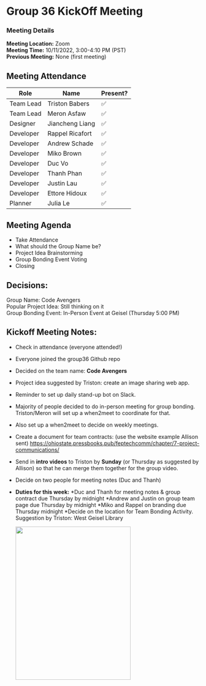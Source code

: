 # Group 36 KickOff Meeting
### Meeting Details
**Meeting Location:** Zoom  
**Meeting Time:** 10/11/2022, 3:00-4:10 PM (PST)  
**Previous Meeting:** None (first meeting)  

## Meeting Attendance
| Role | Name | Present? |
| --- | --- | --- |
| Team Lead | Triston Babers |✅|
| Team Lead | Meron Asfaw |✅|
| Designer | Jiancheng Liang |✅|
| Developer | Rappel Ricafort |✅|
| Developer | Andrew Schade |✅|
| Developer | Miko Brown |✅|
| Developer | Duc Vo |✅|
| Developer | Thanh Phan |✅|
| Developer | Justin Lau |✅|
| Developer | Ettore Hidoux |✅|
| Planner | Julia Le |✅|

## Meeting Agenda
 - Take Attendance
 - What should the Group Name be?
 - Project Idea Brainstorming
 - Group Bonding Event Voting
 - Closing

 ## Decisions:
 Group Name: Code Avengers  
 Popular Project Idea: Still thinking on it  
 Group Bonding Event: In-Person Event at Geisel (Thursday 5:00 PM)  
 
 ## Kickoff Meeting Notes:
- Check in attendance (everyone attended!)
- Everyone joined the group36 Github repo
- Decided on the team name: **Code Avengers**
- Project idea suggested by Triston: create an image sharing web app.
- Reminder to set up daily stand-up bot on Slack.
- Majority of people decided to do in-person meeting for group bonding. Triston/Meron will set up a when2meet to coordinate for that.
- Also set up a when2meet to decide on weekly meetings.
- Create a document for team contracts: (use the website example Allison sent) https://ohiostate.pressbooks.pub/feptechcomm/chapter/7-project-communications/
- Send in **intro videos** to Triston by **Sunday** (or Thursday as suggested by Allison) so that he can merge them together for the group video.
- Decide on two people for meeting notes (Duc and Thanh)
- **Duties for this week:**
     *Duc and Thanh for meeting notes & group contract due Thursday by midnight
     *Andrew and Justin on group team page due Thursday by midnight
     *Miko and Rappel on branding due Thursday midnight
     *Decide on the location for Team Bonding Activity. Suggestion by Triston: West Geisel Library 
     
     <img src="https://github.com/cse110-sp21-group36/cse110-sp21-group36/blob/main/admin/meetings/Meeting%20Assets/Poll%20Results.png" width="300" height="400">

